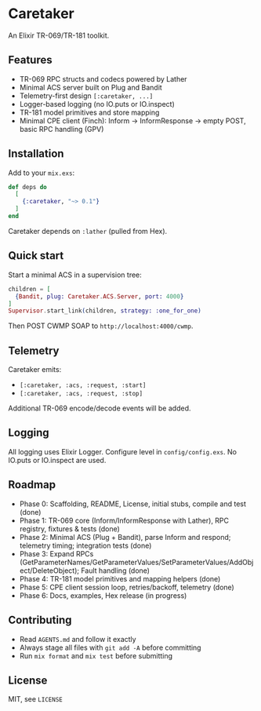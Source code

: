 # Caretaker

An Elixir TR-069/TR-181 toolkit.

## Features

- TR-069 RPC structs and codecs powered by Lather
- Minimal ACS server built on Plug and Bandit
- Telemetry-first design `[:caretaker, ...]`
- Logger-based logging (no IO.puts or IO.inspect)
- TR-181 model primitives and store mapping
- Minimal CPE client (Finch): Inform → InformResponse → empty POST, basic RPC handling (GPV)

## Installation

Add to your `mix.exs`:

```elixir
def deps do
  [
    {:caretaker, "~> 0.1"}
  ]
end
```

Caretaker depends on `:lather` (pulled from Hex).

## Quick start

Start a minimal ACS in a supervision tree:

```elixir
children = [
  {Bandit, plug: Caretaker.ACS.Server, port: 4000}
]
Supervisor.start_link(children, strategy: :one_for_one)
```

Then POST CWMP SOAP to `http://localhost:4000/cwmp`.

## Telemetry

Caretaker emits:

- `[:caretaker, :acs, :request, :start]`
- `[:caretaker, :acs, :request, :stop]`

Additional TR-069 encode/decode events will be added.

## Logging

All logging uses Elixir Logger. Configure level in `config/config.exs`. No IO.puts or IO.inspect are used.

## Roadmap

- Phase 0: Scaffolding, README, License, initial stubs, compile and test (done)
- Phase 1: TR-069 core (Inform/InformResponse with Lather), RPC registry, fixtures & tests (done)
- Phase 2: Minimal ACS (Plug + Bandit), parse Inform and respond; telemetry timing; integration tests (done)
- Phase 3: Expand RPCs (GetParameterNames/GetParameterValues/SetParameterValues/AddObject/DeleteObject); Fault handling (done)
- Phase 4: TR-181 model primitives and mapping helpers (done)
- Phase 5: CPE client session loop, retries/backoff, telemetry (done)
- Phase 6: Docs, examples, Hex release (in progress)

## Contributing

- Read `AGENTS.md` and follow it exactly
- Always stage all files with `git add -A` before committing
- Run `mix format` and `mix test` before submitting

## License

MIT, see `LICENSE`
